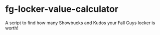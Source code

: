 # fg-locker-value-calculator
A script to find how many Showbucks and Kudos your Fall Guys locker is worth!
